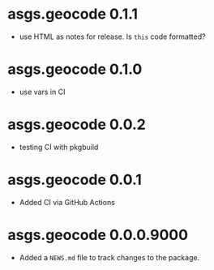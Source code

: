 # asgs.geocode 0.1.1

- use HTML as notes for release. Is `this` code formatted?

# asgs.geocode 0.1.0
- use vars in CI
# asgs.geocode 0.0.2

- testing CI with pkgbuild

# asgs.geocode 0.0.1

- Added CI via GitHub Actions

# asgs.geocode 0.0.0.9000

* Added a `NEWS.md` file to track changes to the package.
